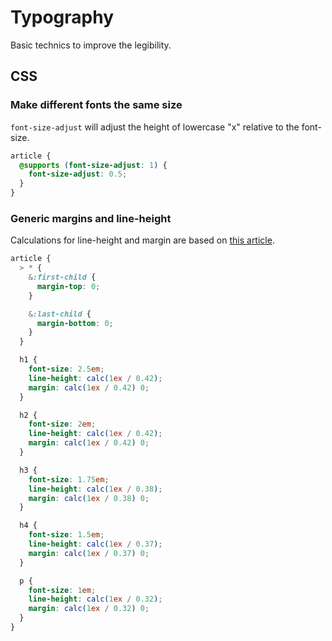 # Typography

Basic technics to improve the legibility.

## CSS

### Make different fonts the same size

`font-size-adjust` will adjust the height of lowercase "x" relative to the font-size.

```scss
article {
  @supports (font-size-adjust: 1) {
    font-size-adjust: 0.5;
  }
}
```

### Generic margins and line-height

Calculations for line-height and margin are based on [this article](https://www.smashingmagazine.com/2020/07/css-techniques-legibility/?utm_source=CSS-Weekly&utm_campaign=Issue-421&utm_medium=email).

```scss
article {
  > * {
    &:first-child {
      margin-top: 0;
    }

    &:last-child {
      margin-bottom: 0;
    }
  }

  h1 {
    font-size: 2.5em;
    line-height: calc(1ex / 0.42);
    margin: calc(1ex / 0.42) 0;
  }

  h2 {
    font-size: 2em;
    line-height: calc(1ex / 0.42);
    margin: calc(1ex / 0.42) 0;
  }

  h3 {
    font-size: 1.75em;
    line-height: calc(1ex / 0.38);
    margin: calc(1ex / 0.38) 0;
  }

  h4 {
    font-size: 1.5em;
    line-height: calc(1ex / 0.37);
    margin: calc(1ex / 0.37) 0;
  }

  p {
    font-size: 1em;
    line-height: calc(1ex / 0.32);
    margin: calc(1ex / 0.32) 0;
  }
}
```
